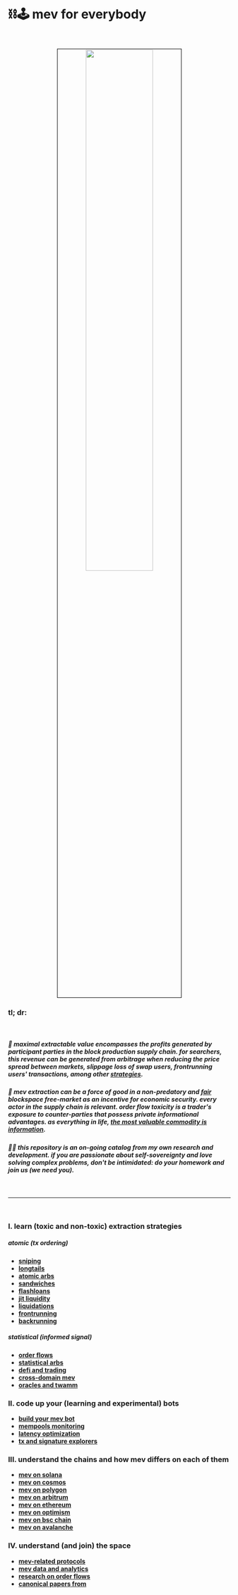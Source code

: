 # ⛓🕹 mev for everybody


<br>

<p align="center">
<img src="https://github.com/go-outside-labs/mev-toolkit/assets/138340846/bd193195-77c6-4472-88ad-d17be65f7dc1" width="55%" align="center" style="padding:1px;border:1px solid black;"/>
 </p>






### tl; dr:

<br>

##### 👾 maximal extractable value encompasses the profits generated by participant parties in the block production supply chain. for searchers, this revenue can be generated from arbitrage when reducing the price spread between markets, slippage loss of swap users, frontrunning users' transactions, among other [strategies](MEV_strategies).

##### 💙 mev extraction can be a force of good in a non-predatory and [fair](https://twitter.com/bertcmiller/status/1456346690164768770) blockspace free-market as an incentive for economic security. every actor in the supply chain is relevant. order flow toxicity is a trader's exposure to counter-parties that possess private informational advantages. as everything in life, *[the most valuable commodity is information](https://frontier.tech/a-new-game-in-town)*.

##### 🏴‍☠️ this repository is an *on-going* catalog from my own research and development. if you are passionate about self-sovereignty and love solving complex problems, don't be intimidated: do your homework and join us (we need you).


<br>

---

<br>

### I. learn (toxic and non-toxic) extraction strategies

##### atomic (tx ordering)

* **[sniping](MEV_strategies/sniping)**
* **[longtails](MEV_strategies/longtails)**
* **[atomic arbs](MEV_strategies/atomic_arb)**
* **[sandwiches](MEV_strategies/sandwich)**
* **[flashloans](MEV_strategies/flashloans)**
* **[jit liquidity](MEV_and_trading/protocols/uniswap/uniswap-v3/just-in-time.md)**
* **[liquidations](MEV_strategies/liquidations)**
* **[frontrunning](MEV_strategies/frontrunning)**
* **[backrunning](MEV_strategies/backrunning)**


##### statistical (informed signal)


* **[order flows](MEV_searchers/order_flows)**
* **[statistical arbs](MEV_strategies/stat_arbs)**
* **[defi and trading](MEV_and_trading)**
* **[cross-domain mev](MEV_searchers/cross_domain_mev)**
* **[oracles and twamm](MEV_strategies/oracles)**



### II. code up your (learning and experimental) bots

* **[build your mev bot](MEV_searchers)**
* **[mempools monitoring](MEV_searchers/mempool_monitoring)**
* **[latency optimization](MEV_searchers/latency)**
* **[tx and signature explorers](MEV_searchers/tx_and_signature_explorers)**


### III. understand the chains and how mev differs on each of them

* **[mev on solana](MEV_by_chains/MEV_on_Solana)**
* **[mev on cosmos](MEV_by_chains/MEV_on_Cosmos)**
* **[mev on polygon](MEV_by_chains/MEV_on_Polygon)**
* **[mev on arbitrum](MEV_by_chains/MEV_on_Arbitrum)**
* **[mev on ethereum](MEV_by_chains/MEV_on_Ethereum)**
* **[mev on optimism](MEV_by_chains/MEV_on_Optimism)**
* **[mev on bsc chain](MEV_by_chains/MEV_on_BSC)**
* **[mev on avalanche](MEV_by_chains/MEV_on_Avalanche)**


### IV. understand (and join) the space

* **[mev-related protocols](MEV_projects)**
* **[mev data and analytics](MEV_searchers/data_and_analytics)**
* **[research on order flows](MEV_searchers/order_flows)**
* **[canonical papers from](MEV_projects/history.md)**
